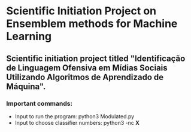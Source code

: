 # Scientific Initiation Project on Ensemblem methods for Machine Learning

## Scientific initiation project titled "Identificação de Linguagem Ofensiva em Mídias Sociais Utilizando Algoritmos de Aprendizado de Máquina".

### Important commands:
* Input to run the program: python3 Modulated.py
* Input to choose classifier numbers: python3 -nc **X**
